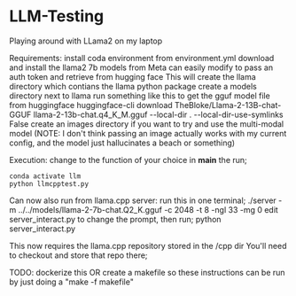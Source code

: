 # LLM-Testing
Playing around with LLama2 on my laptop



Requirements:
    install coda environment from environment.yml
    download and install the llama2 7b models from Meta
        can easily modify to pass an auth token and retrieve from hugging face
        This will create the llama directory which contians the llama python package
    create a models directory next to llama 
        run something like this to get the gguf model file from huggingface
            huggingface-cli download TheBloke/Llama-2-13B-chat-GGUF llama-2-13b-chat.q4_K_M.gguf --local-dir . --local-dir-use-symlinks False
    create an images directory if you want to try and use the multi-modal model 
        (NOTE: I don't think passing an image actually works with my current config, and the model just hallucinates a beach or something)

Execution:
    change to the function of your choice in __main__
    the run;

    conda activate llm 
    python llmcpptest.py

Can now also run from llama.cpp server:
    run this in one terminal;
        ./server -m ../../models/llama-2-7b-chat.Q2_K.gguf -c 2048 -t 8 -ngl 33 -mg 0
    edit server_interact.py to change the prompt, then run;
        python server_interact.py

This now requires the llama.cpp repository stored in the /cpp dir 
You'll need to checkout and store that repo there;

TODO: dockerize this OR create a makefile so these instructions can be run by just doing a "make -f makefile" 

